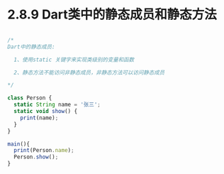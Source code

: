# 2.8.9 Dart类中的静态成员和静态方法

```javascript

/*
Dart中的静态成员:

  1、使用static 关键字来实现类级别的变量和函数

  2、静态方法不能访问非静态成员，非静态方法可以访问静态成员

*/

class Person {
  static String name = '张三';
  static void show() {
    print(name);
  }
}

main(){
  print(Person.name);
  Person.show();  
}



```
